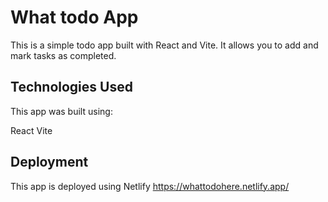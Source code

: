# What todo App

This is a simple todo app built with React and Vite. It allows you to add and mark tasks as completed.

## Technologies Used

This app was built using:

React
Vite

## Deployment

This app is deployed using Netlify
https://whattodohere.netlify.app/

